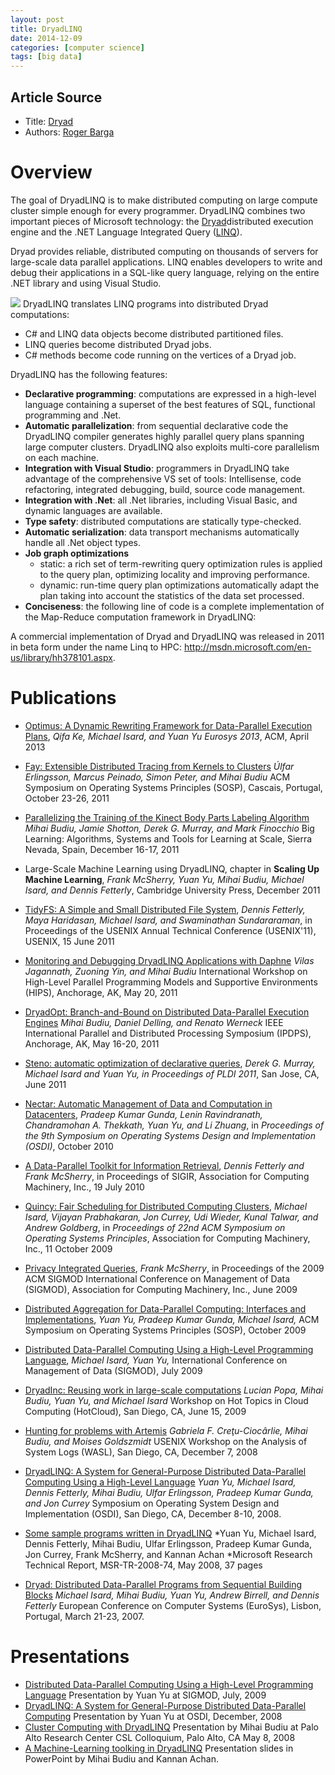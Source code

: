 ```yaml
---
layout: post
title: DryadLINQ
date: 2014-12-09
categories: [computer science]
tags: [big data]
---
```


## Article Source
* Title: [Dryad](http://research.microsoft.com/en-us/projects/dryadlinq/)
* Authors: [Roger Barga](http://research.microsoft.com/en-us/people/barga/)



Overview
========

The goal of DryadLINQ is to make distributed computing on large compute
cluster simple enough for every programmer. DryadLINQ combines two
important pieces of Microsoft technology: the
[Dryad](http://research.microsoft.com/en-us/projects/dryad/default.aspx)distributed execution engine
and the .NET Language Integrated Query
([LINQ](http://msdn2.microsoft.com/en-us/netframework/aa904594.aspx)).

Dryad provides reliable, distributed computing on thousands of servers
for large-scale data parallel applications. LINQ enables developers to
write and debug their applications in a SQL-like query language, relying
on the entire .NET library and using Visual Studio.  

<span id="8f1a0e8c-ca36-4c4e-97e9-3fbde58e87ac" class="ImageBlock fn"
style="MARGIN: 0px; WIDTH: 600px">![](http://research.microsoft.com/en-us/projects/dryadlinq/dryadlinq.png)<span
id="ImageCaption8f1a0e8c-ca36-4c4e-97e9-3fbde58e87ac"
class="ImageCaptionCoreCss ImageCaption"></span></span>
DryadLINQ translates LINQ programs into distributed Dryad computations:

-   C# and LINQ data objects become distributed partitioned files.
-   LINQ queries become distributed Dryad jobs.
-   C# methods become code running on the vertices of a Dryad job.

DryadLINQ has the following features:

-   **Declarative programming**: computations are expressed in a
    high-level language containing a superset of the best features of
    SQL, functional programming and .Net.
-   **Automatic parallelization**: from sequential declarative code the
    DryadLINQ compiler generates highly parallel query plans spanning
    large computer clusters. DryadLINQ also exploits multi-core
    parallelism on each machine.
-   **Integration with Visual Studio**: programmers in DryadLINQ take
    advantage of the comprehensive VS set of tools: Intellisense, code
    refactoring, integrated debugging, build, source code management.
-   **Integration with .Net**: all .Net libraries, including Visual
    Basic, and dynamic languages are available.
-   **Type safety**: distributed computations are statically
    type-checked.
-   **Automatic serialization**: data transport mechanisms automatically
    handle all .Net object types.
-   **Job graph optimizations**
    -   static: a rich set of term-rewriting query optimization rules is
        applied to the query plan, optimizing locality and improving
        performance.
    -   dynamic: run-time query plan optimizations automatically adapt
        the plan taking into account the statistics of the data set
        processed.
-   **Conciseness**: the following line of code is a complete
    implementation of the Map-Reduce computation framework in DryadLINQ:

<!-- -->

A commercial implementation of Dryad and DryadLINQ was released in 2011
in beta form under the name Linq to HPC:
<http://msdn.microsoft.com/en-us/library/hh378101.aspx>.


Publications
============

-   [Optimus: A Dynamic Rewriting Framework for Data-Parallel Execution
    Plans](/apps/pubs/default.aspx?id=185714),
    *Qifa Ke, Michael Isard, and Yuan Yu*
    *Eurosys 2013*, ACM, April 2013
-   [Fay: Extensible Distributed Tracing from Kernels to
    Clusters](http://budiu.info/work/fay-sosp11.pdf)
    *Úlfar Erlingsson, Marcus Peinado, Simon Peter, and Mihai Budiu*
    ACM Symposium on Operating Systems Principles (SOSP), Cascais,
    Portugal, October 23-26, 2011
-   [Parallelizing the Training of the Kinect Body Parts Labeling
    Algorithm](http://budiu.info/work/budiu-biglearn11.pdf)
    *Mihai Budiu, Jamie Shotton, Derek G. Murray, and Mark Finocchio*
    Big Learning: Algorithms, Systems and Tools for Learning at Scale,
    Sierra Nevada, Spain, December 16-17, 2011
-   Large-Scale Machine Learning using DryadLINQ, chapter in **Scaling
    Up Machine Learning**, *Frank McSherry, Yuan Yu, Mihai Budiu,
    Michael Isard, and Dennis Fetterly*, Cambridge University Press,
    December 2011
-   [TidyFS: A Simple and Small Distributed File
    System](/apps/pubs/default.aspx?id=148515), *Dennis Fetterly, Maya
    Haridasan, Michael Isard, and Swaminathan Sundararaman*, in
    Proceedings of the USENIX Annual Technical Conference (USENIX'11),
    USENIX, 15 June 2011
-   [Monitoring and Debugging DryadLINQ Applications with
    Daphne](http://budiu.info/work/jagannath-hips11.pdf)
    *Vilas Jagannath, Zuoning Yin, and Mihai Budiu*
    International Workshop on High-Level Parallel Programming Models and
    Supportive Environments (HIPS), Anchorage, AK, May 20, 2011
-   [DryadOpt: Branch-and-Bound on Distributed Data-Parallel Execution
    Engines](http://budiu.info/work/ipdps11.pdf)
    *Mihai Budiu, Daniel Delling, and Renato Werneck*
    IEEE International Parallel and Distributed Processing Symposium
    (IPDPS), Anchorage, AK, May 16-20, 2011
-   [Steno: automatic optimization of declarative
    queries](/apps/pubs/default.aspx?id=150003), *Derek G. Murray,
    Michael Isard and Yuan Yu, in Proceedings of PLDI 2011*, San Jose,
    CA, June 2011
-   [Nectar: Automatic Management of Data and Computation in
    Datacenters](/apps/pubs/default.aspx?id=138691), *Pradeep Kumar
    Gunda, Lenin Ravindranath, Chandramohan A. Thekkath, Yuan Yu, and Li
    Zhuang*, in *Proceedings of the 9th Symposium on Operating Systems
    Design and Implementation (OSDI)*, October 2010
-   [A Data-Parallel Toolkit for Information
    Retrieval](/apps/pubs/default.aspx?id=135446), *Dennis Fetterly and
    Frank McSherry*, in Proceedings of SIGIR, Association for Computing
    Machinery, Inc., 19 July 2010
-   [Quincy: Fair Scheduling for Distributed Computing
    Clusters](/apps/pubs/default.aspx?id=81516), *Michael Isard, Vijayan
    Prabhakaran, Jon Currey, Udi Wieder, Kunal Talwar, and Andrew
    Goldberg*, in *Proceedings of 22nd ACM Symposium on Operating
    Systems Principles*, Association for Computing Machinery, Inc., 11
    October 2009
-   [Privacy Integrated Queries](/apps/pubs/default.aspx?id=80218),
    *Frank McSherry*, in Proceedings of the 2009 ACM SIGMOD
    International Conference on Management of Data (SIGMOD), Association
    for Computing Machinery, Inc., June 2009
-   [Distributed Aggregation for Data-Parallel Computing: Interfaces and
    Implementations](/apps/pubs/?id=102138), *Yuan Yu, Pradeep Kumar
    Gunda, Michael Isard,* ACM Symposium on Operating Systems Principles
    (SOSP), October 2009

-   [Distributed Data-Parallel Computing Using a High-Level Programming
    Language](/apps/pubs/default.aspx?id=102137), *Michael Isard, Yuan
    Yu,* International Conference on Management of Data (SIGMOD), July
    2009

-   [DryadInc: Reusing work in large-scale
    computations](http://budiu.info/work/hotcloud09.pdf)
    *Lucian Popa, Mihai Budiu, Yuan Yu, and Michael Isard*
    Workshop on Hot Topics in Cloud Computing (HotCloud), San Diego, CA,
    June 15, 2009

-   [Hunting for problems with
    Artemis](http://budiu.info/work/wasl08.pdf)
    *Gabriela F. Creţu-Ciocârlie, Mihai Budiu, and Moises Goldszmidt*
    USENIX Workshop on the Analysis of System Logs (WASL), San Diego,
    CA, December 7, 2008
-   [DryadLINQ: A System for General-Purpose Distributed Data-Parallel
    Computing Using a High-Level
    Language](http://research.microsoft.com/en-us/projects/dryadlinq/dryadlinq.pdf)
    *Yuan Yu, Michael Isard, Dennis Fetterly, Mihai Budiu, Ulfar
    Erlingsson, Pradeep Kumar Gunda, and Jon Currey*
    Symposium on Operating System Design and Implementation (OSDI), San
    Diego, CA, December 8-10, 2008.
-   [Some sample programs written in
    DryadLINQ](/research/pubs/view.aspx?msr_tr_id=msr-tr-2008-74)
    *Yuan Yu, Michael Isard, Dennis Fetterly, Mihai Budiu, Ulfar
    Erlingsson, Pradeep Kumar Gunda, Jon Currey, Frank McSherry, and
    Kannan Achan
    *Microsoft Research Technical Report, MSR-TR-2008-74, May 2008, 37
    pages
-   [Dryad: Distributed Data-Parallel Programs from Sequential Building
    Blocks](http://research.microsoft.com/en-us/projects/dryadlinq/eurosys07.pdf)
    *Michael Isard, Mihai Budiu, Yuan Yu, Andrew Birrell, and Dennis
    Fetterly*
    European Conference on Computer Systems (EuroSys), Lisbon, Portugal,
    March 21-23, 2007.

Presentations
=============

-   [Distributed Data-Parallel Computing Using a High-Level Programming
    Language](http://research.microsoft.com/en-us/projects/dryadlinq/dryadlinq-sigmod.pptx)
    Presentation by Yuan Yu at SIGMOD, July, 2009
-   [DryadLINQ: A System for General-Purpose Distributed Data-Parallel
    Computing](http://research.microsoft.com/en-us/projects/dryadlinq/dryadlinq-osdi.pptx)
    Presentation by Yuan Yu at OSDI, December, 2008
-   [Cluster Computing with
    DryadLINQ](http://research.microsoft.com/en-us/projects/dryadlinq/dryad-talk-parc.pptx)
    Presentation by Mihai Budiu at Palo Alto Research Center CSL
    Colloquium, Palo Alto, CA May 8, 2008
-   [A Machine-Learning toolking in
    DryadLINQ](http://research.microsoft.com/en-us/projects/dryadlinq/ml-dryadlinq.pptx)
    Presentation slides in PowerPoint by Mihai Budiu and Kannan Achan.


